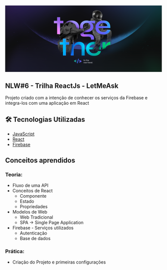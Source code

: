 
![Banner NLW#6](./assets/poster.png)
## NLW#6 - Trilha ReactJs - LetMeAsk

Projeto criado com a intenção de conhecer os serviços da Firebase e integra-los com uma aplicação em React


## 🛠 Tecnologias Utilizadas

- [JavaScript](https://developer.mozilla.org/pt-BR/docs/Web/JavaScript)
- [React](https://pt-br.reactjs.org/)
- [Firebase](https://firebase.google.com/)


## Conceitos aprendidos

### Teoria:
- Fluxo de uma API
- Conceitos de React
  - Componente
  - Estado
  - Propriedades
- Modelos de Web
  - Web Tradicional
  - SPA -> Single Page Application
- Firebase - Serviços utilizados
  - Autenticação
  - Base de dados

### Prática: 
- Criação do Projeto e primeiras configurações





